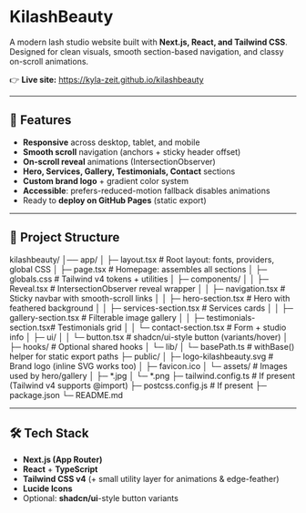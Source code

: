 # KilashBeauty

A modern lash studio website built with **Next.js, React, and Tailwind CSS**.  
Designed for clean visuals, smooth section-based navigation, and classy on-scroll animations.

👉 **Live site:** https://kyla-zeit.github.io/kilashbeauty

---

## 🚀 Features

- **Responsive** across desktop, tablet, and mobile
- **Smooth scroll** navigation (anchors + sticky header offset)
- **On-scroll reveal** animations (IntersectionObserver)
- **Hero, Services, Gallery, Testimonials, Contact** sections
- **Custom brand logo** + gradient color system
- **Accessible**: prefers-reduced-motion fallback disables animations
- Ready to **deploy on GitHub Pages** (static export)

---

## 📂 Project Structure

kilashbeauty/
│── app/
│  ├─ layout.tsx                 # Root layout: fonts, providers, global CSS
│  ├─ page.tsx                   # Homepage: assembles all sections
│  ├─ globals.css                # Tailwind v4 tokens + utilities
│  ├─ components/
│  │  ├─ Reveal.tsx              # IntersectionObserver reveal wrapper
│  │  ├─ navigation.tsx          # Sticky navbar with smooth-scroll links
│  │  ├─ hero-section.tsx        # Hero with feathered background
│  │  ├─ services-section.tsx    # Services cards
│  │  ├─ gallery-section.tsx     # Filterable image gallery
│  │  ├─ testimonials-section.tsx# Testimonials grid
│  │  └─ contact-section.tsx     # Form + studio info
│  ├─ ui/
│  │  └─ button.tsx              # shadcn/ui-style button (variants/hover)
│  ├─ hooks/                     # Optional shared hooks
│  └─ lib/
│     └─ basePath.ts             # withBase() helper for static export paths
├─ public/
│  ├─ logo-kilashbeauty.svg      # Brand logo (inline SVG works too)
│  ├─ favicon.ico
│  └─ assets/                    # Images used by hero/gallery
│     ├─ *.jpg
│     └─ *.png
├─ tailwind.config.ts            # If present (Tailwind v4 supports @import)
├─ postcss.config.js             # If present
├─ package.json
└─ README.md

---

## 🛠️ Tech Stack

- **Next.js (App Router)**
- **React** + **TypeScript**
- **Tailwind CSS v4** (+ small utility layer for animations & edge-feather)
- **Lucide Icons**
- Optional: **shadcn/ui**-style button variants
